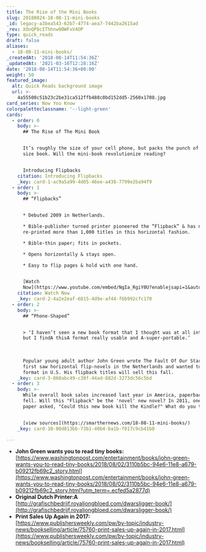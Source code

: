 ```yaml
---
title: The Rise of the Mini Books
slug: 20180824-18-08-11-mini-books
_id: legacy-a3bea543-62b7-4774-aea7-7442ba2615ad
_rev: XOnQP8cIThhnw9BWFxV4OP
type: quick_reads
draft: false
aliases:
  - 18-08-11-mini-books/
_createdAt: '2018-08-14T11:54:36Z'
_updatedAt: '2021-03-16T12:28:16Z'
date: '2018-08-14T11:54:36+00:00'
weight: 50
featured_image:
  alt: Quick Reads background image
  url: >-
    4a55500c51b23c2be31ca512ffb488c0bd152dd5-2560x1708.jpg
card_series: Now You Know
colorpaletteclassname: '--light-green'
cards:
  - order: 0
    body: >-
      ## The Rise of The Mini Book


      It’s roughly the size of your cell phone, but packs the punch of a regular
      size book. Will the mini-book revolutionize reading?


      Introducing Flipbacks
    citation: Introducing Flipbacks
    _key: card-1-ac9a5a99-4d05-46ee-a438-7799e2ba94f9
  - order: 1
    body: >-
      ## “Flipbacks”


      * Debuted 2009 in Netherlands.

      * Bible-publisher turned printer pioneered the “Flipback” & has now
      re-printed more than 1,000 titles in this horizontal fashion.

      * Bible-thin paper; fits in pockets.

      * Opens horizontally & stays open.

      * Easy to flip pages & hold with one hand.


      [Watch
      Now](https://www.youtube.com/embed/NgIa_RgiY0U?enablejsapi=1&autoplay=1&rel=0)
    citation: Watch Now
    _key: card-2-4a2e2eaf-6815-4d9e-af44-f6b992cfc170
  - order: 2
    body: >-
      ## “Phone-Shaped”


      > ‘I haven’t seen a new book format that I thought was at all interesting,
      but I findA thisA format really usable and A-super-portable.’  
        
        
        
      Popular young adult author John Green wrote The Fault Of Our Stars. He
      first saw horizontal flip-novels in the Netherlands and wanted to try
      format in U.S. His flipback titles will sell this fall.
    _key: card-3-860abc49-c30f-44ad-882d-3273dc56c5bd
  - order: 3
    body: >-
      While overall book sales increased last year in America, paperback sales
      fell. Will this "Flipback" be the 'novel' new novel? In 2011, one European
      paper asked, "Could this new book kill the Kindle?" What do you think?


      [view sources](https://smarthernews.com/18-08-11-mini-books/)
    _key: card-10-80d813bb-73b1-40b4-ba1b-f017c9cb41b0

---
```

* **John Green wants you to read tiny books:** [https://www.washingtonpost.com/entertainment/books/john-green-wants-you-to-read-tiny-books/2018/08/02/3110b5bc-94e6-11e8-a679-b09212fb69c2_story.html](https://www.washingtonpost.com/entertainment/books/john-green-wants-you-to-read-tiny-books/2018/08/02/3110b5bc-94e6-11e8-a679-b09212fb69c2_story.html?utm_term=.ecfed5a2877d)
* **Original Dutch Printer:A**  
[http://grafischbedrijf.royaljongbloed.com/dwarsligger-book/](http://grafischbedrijf.royaljongbloed.com/dwarsligger-book/)
* **Print Sales Up Again in 2017:**  
[https://www.publishersweekly.com/pw/by-topic/industry-news/bookselling/article/75760-print-sales-up-again-in-2017.html](https://www.publishersweekly.com/pw/by-topic/industry-news/bookselling/article/75760-print-sales-up-again-in-2017.html)